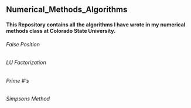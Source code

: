 ## Numerical_Methods_Algorithms
#### This Repository contains all the algorithms I have wrote in my numerical methods class at Colorado State University. 
###### False Position

###### LU Factorization

###### Prime #'s

###### Simpsons Method


